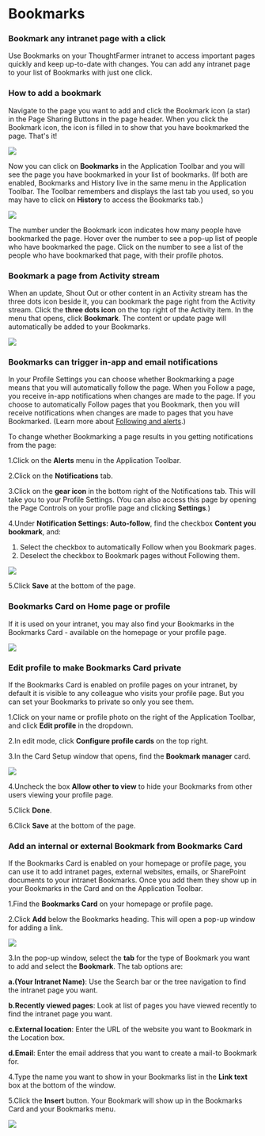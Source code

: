 # Bookmarks

### Bookmark any intranet page with a click

Use Bookmarks on your ThoughtFarmer intranet to access important pages quickly and keep up-to-date with changes. You can add any intranet page to your list of Bookmarks with just one click.

### How to add a bookmark

Navigate to the page you want to add and click the Bookmark icon \(a star\) in the Page Sharing Buttons in the page header. When you click the Bookmark icon, the icon is filled in to show that you have bookmarked the page. That's it!

![](../../../.gitbook/assets/1%20%28136%29.jpg)

Now you can click on **Bookmarks** in the Application Toolbar and you will see the page you have bookmarked in your list of bookmarks. \(If both are enabled, Bookmarks and History live in the same menu in the Application Toolbar. The Toolbar remembers and displays the last tab you used, so you may have to click on **History** to access the Bookmarks tab.\)  


![](../../../.gitbook/assets/2%20%281%29.jpg)

The number under the Bookmark icon indicates how many people have bookmarked the page. Hover over the number to see a pop-up list of people who have bookmarked the page. Click on the number to see a list of the people who have bookmarked that page, with their profile photos.

### Bookmark a page from Activity stream

When an update, Shout Out or other content in an Activity stream has the three dots icon beside it, you can bookmark the page right from the Activity stream. Click the **three dots icon** on the top right of the Activity item. In the menu that opens, click **Bookmark**. The content or update page will automatically be added to your Bookmarks.

![](../../../.gitbook/assets/3%20%2853%29.jpg)



### Bookmarks can trigger in-app and email notifications

In your Profile Settings you can choose whether Bookmarking a page means that you will automatically follow the page. When you Follow a page, you receive in-app notifications when changes are made to the page. If you choose to automatically Follow pages that you Bookmark, then you will receive notifications when changes are made to pages that you have Bookmarked. \(Learn more about [Following and alerts](../following-and-alerts/).\)  
  
To change whether Bookmarking a page results in you getting notifications from the page:

1.Click on the **Alerts** menu in the Application Toolbar.

2.Click on the **Notifications** tab.

3.Click on the **gear icon** in the bottom right of the Notifications tab. This will take you to your Profile Settings. \(You can also access this page by opening the Page Controls on your profile page and clicking **Settings**.\)

4.Under **Notification Settings: Auto-follow**, find the checkbox **Content you bookmark**, and:

1. Select the checkbox to automatically Follow when you Bookmark pages.
2. Deselect the checkbox to Bookmark pages without Following them.

![](../../../.gitbook/assets/4%20%2825%29.jpg)



5.Click **Save** at the bottom of the page.

### Bookmarks Card on Home page or profile

If it is used on your intranet, you may also find your Bookmarks in the Bookmarks Card - available on the homepage or your profile page.  


![](../../../.gitbook/assets/5.jpg)



### Edit profile to make Bookmarks Card private

If the Bookmarks Card is enabled on profile pages on your intranet, by default it is visible to any colleague who visits your profile page. But you can set your Bookmarks to private so only you see them.

1.Click on your name or profile photo on the right of the Application Toolbar, and click **Edit profile** in the dropdown.

2.In edit mode, click **Configure profile cards** on the top right.

3.In the Card Setup window that opens, find the **Bookmark manager** card.

![](../../../.gitbook/assets/6%20%284%29.jpg)



4.Uncheck the box **Allow other to view** to hide your Bookmarks from other users viewing your profile page.

5.Click **Done**.

6.Click **Save** at the bottom of the page.



### Add an internal or external Bookmark from Bookmarks Card

If the Bookmarks Card is enabled on your homepage or profile page, you can use it to add intranet pages, external websites, emails, or SharePoint documents to your intranet Bookmarks. Once you add them they show up in your Bookmarks in the Card and on the Application Toolbar.

1.Find the **Bookmarks Card** on your homepage or profile page.

2.Click **Add** below the Bookmarks heading. This will open a pop-up window for adding a link.

![](../../../.gitbook/assets/7%20%281%29.jpg)



3.In the pop-up window, select the **tab** for the type of Bookmark you want to add and select the **Bookmark**. The tab options are:

**a.\(Your Intranet Name\)**: Use the Search bar or the tree navigation to find the intranet page you want.

**b.Recently viewed pages**: Look at list of pages you have viewed recently to find the intranet page you want.

**c.External location**: Enter the URL of the website you want to Bookmark in the Location box.

**d.Email**: Enter the email address that you want to create a mail-to Bookmark for.

4.Type the name you want to show in your Bookmarks list in the **Link text** box at the bottom of the window.

5.Click the **Insert** button. Your Bookmark will show up in the Bookmarks Card and your Bookmarks menu.

![](../../../.gitbook/assets/8%20%286%29.png)

  


